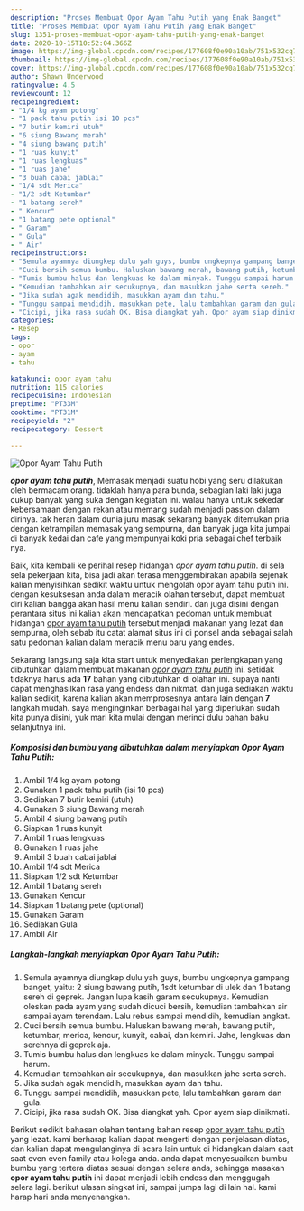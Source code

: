 ```yaml
---
description: "Proses Membuat Opor Ayam Tahu Putih yang Enak Banget"
title: "Proses Membuat Opor Ayam Tahu Putih yang Enak Banget"
slug: 1351-proses-membuat-opor-ayam-tahu-putih-yang-enak-banget
date: 2020-10-15T10:52:04.366Z
image: https://img-global.cpcdn.com/recipes/177608f0e90a10ab/751x532cq70/opor-ayam-tahu-putih-foto-resep-utama.jpg
thumbnail: https://img-global.cpcdn.com/recipes/177608f0e90a10ab/751x532cq70/opor-ayam-tahu-putih-foto-resep-utama.jpg
cover: https://img-global.cpcdn.com/recipes/177608f0e90a10ab/751x532cq70/opor-ayam-tahu-putih-foto-resep-utama.jpg
author: Shawn Underwood
ratingvalue: 4.5
reviewcount: 12
recipeingredient:
- "1/4 kg ayam potong"
- "1 pack tahu putih isi 10 pcs"
- "7 butir kemiri utuh"
- "6 siung Bawang merah"
- "4 siung bawang putih"
- "1 ruas kunyit"
- "1 ruas lengkuas"
- "1 ruas jahe"
- "3 buah cabai jablai"
- "1/4 sdt Merica"
- "1/2 sdt Ketumbar"
- "1 batang sereh"
- " Kencur"
- "1 batang pete optional"
- " Garam"
- " Gula"
- " Air"
recipeinstructions:
- "Semula ayamnya diungkep dulu yah guys, bumbu ungkepnya gampang banget, yaitu: 2 siung bawang putih, 1sdt ketumbar di ulek dan 1 batang sereh di geprek. Jangan lupa kasih garam secukupnya. Kemudian oleskan pada ayam yang sudah dicuci bersih, kemudian tambahkan air sampai ayam terendam. Lalu rebus sampai mendidih, kemudian angkat."
- "Cuci bersih semua bumbu. Haluskan bawang merah, bawang putih, ketumbar, merica, kencur, kunyit, cabai, dan kemiri. Jahe, lengkuas dan serehnya di geprek aja."
- "Tumis bumbu halus dan lengkuas ke dalam minyak. Tunggu sampai harum."
- "Kemudian tambahkan air secukupnya, dan masukkan jahe serta sereh."
- "Jika sudah agak mendidih, masukkan ayam dan tahu."
- "Tunggu sampai mendidih, masukkan pete, lalu tambahkan garam dan gula."
- "Cicipi, jika rasa sudah OK. Bisa diangkat yah. Opor ayam siap dinikmati."
categories:
- Resep
tags:
- opor
- ayam
- tahu

katakunci: opor ayam tahu 
nutrition: 115 calories
recipecuisine: Indonesian
preptime: "PT33M"
cooktime: "PT31M"
recipeyield: "2"
recipecategory: Dessert

---
```



![Opor Ayam Tahu Putih](https://img-global.cpcdn.com/recipes/177608f0e90a10ab/751x532cq70/opor-ayam-tahu-putih-foto-resep-utama.jpg)

<b><i>opor ayam tahu putih</i></b>, Memasak menjadi suatu hobi yang seru dilakukan oleh bermacam orang. tidaklah hanya para bunda, sebagian laki laki juga cukup banyak yang suka dengan kegiatan ini. walau hanya untuk sekedar kebersamaan dengan rekan atau memang sudah menjadi passion dalam dirinya. tak heran dalam dunia juru masak sekarang banyak ditemukan pria dengan ketrampilan memasak yang sempurna, dan banyak juga kita jumpai di banyak kedai dan cafe yang mempunyai koki pria sebagai chef terbaik nya.



Baik, kita kembali ke perihal resep hidangan <i>opor ayam tahu putih</i>. di sela sela pekerjaan kita, bisa jadi akan terasa menggembirakan apabila sejenak kalian menyisihkan sedikit waktu untuk mengolah opor ayam tahu putih ini. dengan kesuksesan anda dalam meracik olahan tersebut, dapat membuat diri kalian bangga akan hasil menu kalian sendiri. dan juga disini dengan perantara situs ini kalian akan mendapatkan pedoman untuk membuat hidangan <u>opor ayam tahu putih</u> tersebut menjadi makanan yang lezat dan sempurna, oleh sebab itu catat alamat situs ini di ponsel anda sebagai salah satu pedoman kalian dalam meracik menu baru yang endes.


Sekarang langsung saja kita start untuk menyediakan perlengkapan yang dibutuhkan dalam membuat makanan <u><i>opor ayam tahu putih</i></u> ini. setidak tidaknya harus ada <b>17</b> bahan yang dibutuhkan di olahan ini. supaya nanti dapat menghasilkan rasa yang endess dan nikmat. dan juga sediakan waktu kalian sedikit, karena kalian akan memprosesnya antara lain dengan <b>7</b> langkah mudah. saya menginginkan berbagai hal yang diperlukan sudah kita punya disini, yuk mari kita mulai dengan merinci dulu bahan baku selanjutnya ini.

<!--inarticleads1-->

##### Komposisi dan bumbu yang dibutuhkan dalam menyiapkan Opor Ayam Tahu Putih:

1. Ambil 1/4 kg ayam potong
1. Gunakan 1 pack tahu putih (isi 10 pcs)
1. Sediakan 7 butir kemiri (utuh)
1. Gunakan 6 siung Bawang merah
1. Ambil 4 siung bawang putih
1. Siapkan 1 ruas kunyit
1. Ambil 1 ruas lengkuas
1. Gunakan 1 ruas jahe
1. Ambil 3 buah cabai jablai
1. Ambil 1/4 sdt Merica
1. Siapkan 1/2 sdt Ketumbar
1. Ambil 1 batang sereh
1. Gunakan  Kencur
1. Siapkan 1 batang pete (optional)
1. Gunakan  Garam
1. Sediakan  Gula
1. Ambil  Air




<!--inarticleads2-->

##### Langkah-langkah menyiapkan Opor Ayam Tahu Putih:

1. Semula ayamnya diungkep dulu yah guys, bumbu ungkepnya gampang banget, yaitu: 2 siung bawang putih, 1sdt ketumbar di ulek dan 1 batang sereh di geprek. Jangan lupa kasih garam secukupnya. Kemudian oleskan pada ayam yang sudah dicuci bersih, kemudian tambahkan air sampai ayam terendam. Lalu rebus sampai mendidih, kemudian angkat.
1. Cuci bersih semua bumbu. Haluskan bawang merah, bawang putih, ketumbar, merica, kencur, kunyit, cabai, dan kemiri. Jahe, lengkuas dan serehnya di geprek aja.
1. Tumis bumbu halus dan lengkuas ke dalam minyak. Tunggu sampai harum.
1. Kemudian tambahkan air secukupnya, dan masukkan jahe serta sereh.
1. Jika sudah agak mendidih, masukkan ayam dan tahu.
1. Tunggu sampai mendidih, masukkan pete, lalu tambahkan garam dan gula.
1. Cicipi, jika rasa sudah OK. Bisa diangkat yah. Opor ayam siap dinikmati.




Berikut sedikit bahasan olahan tentang bahan resep <u>opor ayam tahu putih</u> yang lezat. kami berharap kalian dapat mengerti dengan penjelasan diatas, dan kalian dapat mengulanginya di acara lain untuk di hidangkan dalam saat saat even even family atau kolega anda. anda dapat menyesuaikan bumbu bumbu yang tertera diatas sesuai dengan selera anda, sehingga masakan <b>opor ayam tahu putih</b> ini dapat menjadi lebih endess dan menggugah selera lagi. berikut ulasan singkat ini, sampai jumpa lagi di lain hal. kami harap hari anda menyenangkan.
